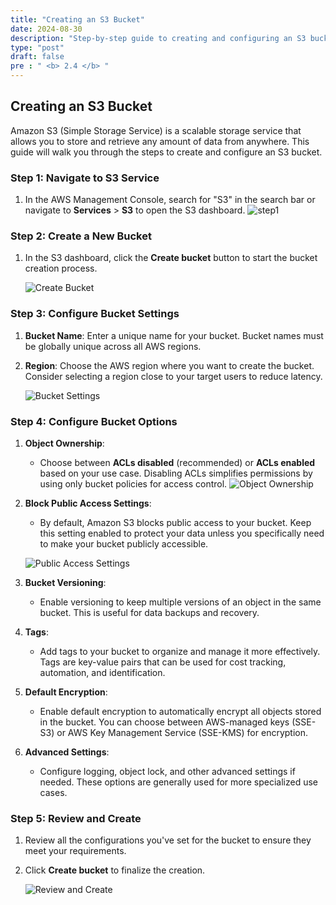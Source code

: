 ```yaml
---
title: "Creating an S3 Bucket"
date: 2024-08-30
description: "Step-by-step guide to creating and configuring an S3 bucket in AWS."
type: "post"
draft: false
pre : " <b> 2.4 </b> "
---
```


## Creating an S3 Bucket

Amazon S3 (Simple Storage Service) is a scalable storage service that allows you to store and retrieve any amount of data from anywhere. This guide will walk you through the steps to create and configure an S3 bucket.

### Step 1: Navigate to S3 Service

1. In the AWS Management Console, search for "S3" in the search bar or navigate to **Services** > **S3** to open the S3 dashboard.
   ![step1](/images/2.prerequisite/s3/step1.png)

### Step 2: Create a New Bucket

1. In the S3 dashboard, click the **Create bucket** button to start the bucket creation process.

   ![Create Bucket](/images/2.prerequisite/s3/step2.png)

### Step 3: Configure Bucket Settings

1. **Bucket Name**: Enter a unique name for your bucket. Bucket names must be globally unique across all AWS regions.
2. **Region**: Choose the AWS region where you want to create the bucket. Consider selecting a region close to your target users to reduce latency.

   ![Bucket Settings](/images/2.prerequisite/s3/step3.png)

### Step 4: Configure Bucket Options

1. **Object Ownership**:
   - Choose between **ACLs disabled** (recommended) or **ACLs enabled** based on your use case. Disabling ACLs simplifies permissions by using only bucket policies for access control.
   ![Object Ownership](/images/2.prerequisite/s3/step4.png)

2. **Block Public Access Settings**:
   - By default, Amazon S3 blocks public access to your bucket. Keep this setting enabled to protect your data unless you specifically need to make your bucket publicly accessible.

   ![Public Access Settings](/images/2.prerequisite/s3/step5.png)  

3. **Bucket Versioning**:
   - Enable versioning to keep multiple versions of an object in the same bucket. This is useful for data backups and recovery.

4. **Tags**:
   - Add tags to your bucket to organize and manage it more effectively. Tags are key-value pairs that can be used for cost tracking, automation, and identification.

5. **Default Encryption**:
   - Enable default encryption to automatically encrypt all objects stored in the bucket. You can choose between AWS-managed keys (SSE-S3) or AWS Key Management Service (SSE-KMS) for encryption.

6. **Advanced Settings**:
   - Configure logging, object lock, and other advanced settings if needed. These options are generally used for more specialized use cases.

### Step 5: Review and Create

1. Review all the configurations you've set for the bucket to ensure they meet your requirements.
2. Click **Create bucket** to finalize the creation.

   ![Review and Create](/images/2.prerequisite/s3/step6.png)  
